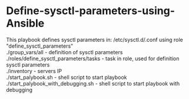 # Define-sysctl-parameters-using-Ansible
This playbook defines sysctl parameters in: /etc/sysctl.d/<component name>.conf using role "define_sysctl_parameters"<br/>
./group_vars/all - definition of sysctl parameters<br/>
./roles/define_sysctl_parameters/tasks - task in role, used for definition sysctl parameters<br/>
./inventory - servers IP<br/>
./start_palybook.sh - shell script to start playbook<br/>
./start_palybook_with_debugging.sh - shell script to start playbook with debugging<br/>
